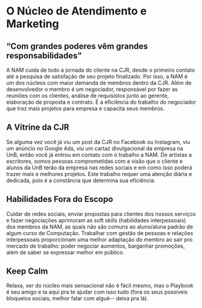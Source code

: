 # O Núcleo de Atendimento e Marketing

## “Com grandes poderes vêm grandes responsabilidades” 

A NAM cuida de todo a jornada do cliente na CJR, desde o primeiro contato até a pesquisa de satisfação de seu projeto finalizado. Por isso, a NAM é um dos núcleos com maior demanda de membros dentro da CJR. Além de desenvolvedor o membro é um negociador, responsável por fazer as reuniões com os clientes, análise de requisistos junto ao gerente, elaboração de proposta e contrato. É a eficiência do trabalho do negociador que traz mais projetos para empresa e capacita seus membros.

## A Vitrine da CJR

Se alguma vez você já viu um post da CJR no Facebook ou Instagram, viu um anúncio no Google Ads, viu um cartaz divulgacional da empresa na UnB, então você já entrou em contato com o trabalho a NAM. De artistas a escritores, somos pessoas comprometidas com a visão que o cliente e alunos da UnB terão da empresa nas redes sociais e em como isso poderá trazer mais e melhores projetos. Este trabalho requer uma atenção diária e dedicada, pois é a constância que determina sua eficiência.

## Habilidades Fora do Escopo

Cuidar de redes sociais, enviar propostas para clientes dos nossos serviços e fazer negociações aprimoram as soft skills (habilidades interpessoais) dos membros da NAM, as quais não são comuns ao aluno/aluna padrão de algum curso de Computação. Trabalhar com gestão de pessoas e relações interpessoais proporcionam uma melhor adaptação do membro ao sair pro mercado de trabalho: poder negociar aumentos, barganhar promoções, além de saber se expressar melhor em público.

## Keep Calm

Relaxa, ser do núcleo mais sensacional não é fácil mesmo, mas o Playbook é seu amigo e ta aqui pra te ajudar com isso tudo (fora os seus possíveis bloqueios sociais, melhor falar com algué-- deixa pra lá).
